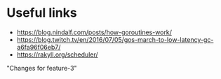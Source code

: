 # Useful links

- https://blog.nindalf.com/posts/how-goroutines-work/
- https://blog.twitch.tv/en/2016/07/05/gos-march-to-low-latency-gc-a6fa96f06eb7/
- https://rakyll.org/scheduler/


"Changes for feature-3"

